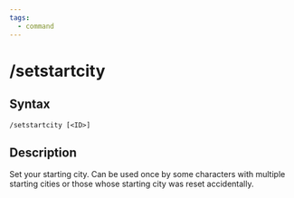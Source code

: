 ```yaml
---
tags:
  - command
---
```


# /setstartcity

## Syntax

<!--cmd-syntax-start-->
```eqcommand
/setstartcity [<ID>]
```
<!--cmd-syntax-end-->

## Description

<!--cmd-desc-start-->
Set your starting city. Can be used once by some characters with multiple starting cities or those whose starting city was reset accidentally.
<!--cmd-desc-end-->